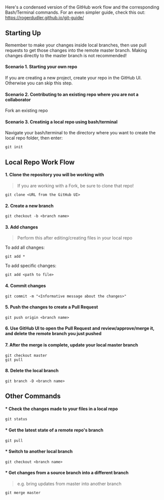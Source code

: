 
Here's a condensed version of the GitHub work flow and the corresponding Bash/Terminal commands. For an even simpler guide, check this out: https://rogerdudler.github.io/git-guide/

## Starting Up
Remember to make your changes inside local branches, then use pull requests to get those changes into the remote master branch.
Making changes directly to the master branch is not recommended!

#### Scenario 1. Starting your own repo
If you are creating a new project, create your repo in the GitHub UI. Otherwise you can skip this step.

#### Scenario 2. Contributing to an existing repo where you are not a collaborator
Fork an existing repo

#### Scenario 3. Creatinig a local repo using bash/terminal
Navigate your bash/terminal to the directory where you want to create the local repo folder, then enter:
```
git init
```

## Local Repo Work Flow

#### 1. Clone the repository you will be working with
> If you are working with a Fork, be sure to clone that repo!

```
git clone <URL from the GitHub UI>
```

#### 2. Create a new branch
```
git checkout -b <branch name>
```

#### 3. Add changes
> Perform this after editing/creating files in your local repo

To add all changes:
```
git add *
```

To add specific changes:
```
git add <path to file>
```

#### 4. Commit changes
```
git commit -m "<Informative message about the changes>"
```

#### 5. Push the changes to create a Pull Request
```
git push origin <branch name>
```

#### 6. Use GitHub UI to open the Pull Request and review/approve/merge it, and delete the remote branch you just pushed

#### 7. After the merge is complete, update your local master branch
```
git checkout master
git pull
```

#### 8. Delete the local branch
```
git branch -D <branch name>
```

## Other Commands

#### * Check the changes made to your files in a local repo
```
git status
```

#### * Get the latest state of a remote repo's branch
```
git pull
```

#### * Switch to another local branch
```
git checkout <branch name>
```

#### * Get changes from a source branch into a different branch 
> e.g. bring updates from master into another branch
```
git merge master
```
